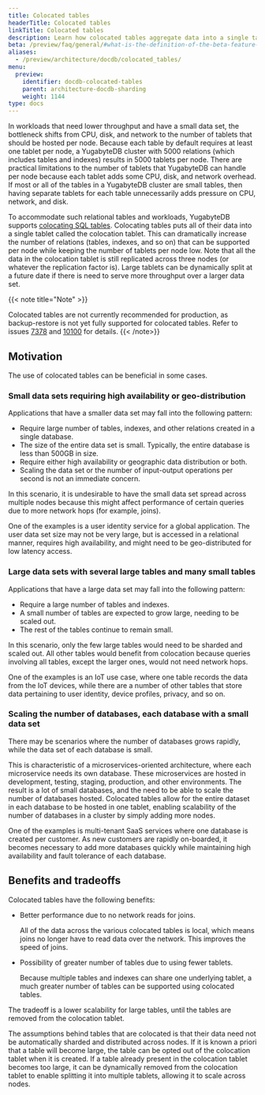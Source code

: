```yaml
---
title: Colocated tables
headerTitle: Colocated tables
linkTitle: Colocated tables
description: Learn how colocated tables aggregate data into a single tablet.
beta: /preview/faq/general/#what-is-the-definition-of-the-beta-feature-tag
aliases:
  - /preview/architecture/docdb/colocated_tables/
menu:
  preview:
    identifier: docdb-colocated-tables
    parent: architecture-docdb-sharding
    weight: 1144
type: docs
---
```


In workloads that need lower throughput and have a small data set, the bottleneck shifts from CPU, disk, and network to the number of tablets that should be hosted per node. Because each table by default requires at least one tablet per node, a YugabyteDB cluster with 5000 relations (which includes tables and indexes) results in 5000 tablets per node. There are practical limitations to the number of tablets that YugabyteDB can handle per node because each tablet adds some CPU, disk, and network overhead. If most or all of the tables in a YugabyteDB cluster are small tables, then having separate tablets for each table unnecessarily adds pressure on CPU, network, and disk.

To accommodate such relational tables and workloads, YugabyteDB supports [colocating SQL tables](https://github.com/yugabyte/yugabyte-db/blob/master/architecture/design/ysql-colocated-tables.md). Colocating tables puts all of their data into a single tablet called the colocation tablet. This can dramatically increase the number of relations (tables, indexes, and so on) that can be supported per node while keeping the number of tablets per node low. Note that all the data in the colocation tablet is still replicated across three nodes (or whatever the replication factor is). Large tablets can be dynamically split at a future date if there is need to serve more throughput over a larger data set.

{{< note title="Note" >}}

Colocated tables are not currently recommended for production, as backup-restore is not yet fully supported for colocated tables. Refer to issues [7378](https://github.com/yugabyte/yugabyte-db/issues/7378) and [10100](https://github.com/yugabyte/yugabyte-db/issues/10100) for details.
{{< /note>}}

## Motivation

The use of colocated tables can be beneficial in some cases.

### Small data sets requiring high availability or geo-distribution

Applications that have a smaller data set may fall into the following pattern:

- Require large number of tables, indexes, and other relations created in a single database.
- The size of the entire data set is small. Typically, the entire database is less than 500GB in size.
- Require either high availability or geographic data distribution or both.
- Scaling the data set or the number of input-output operations per second is not an immediate concern.

In this scenario, it is undesirable to have the small data set spread across multiple nodes because
this might affect performance of certain queries due to more network hops (for example, joins).

One of the examples is a user identity service for a global application. The user data set size may not be very large, but is accessed in a relational manner, requires high availability, and might need to be
geo-distributed for low latency access.

### Large data sets with several large tables and many small tables

Applications that have a large data set may fall into the following pattern:

- Require a large number of tables and indexes.
- A small number of tables are expected to grow large, needing to be scaled out.
- The rest of the tables continue to remain small.

In this scenario, only the few large tables would need to be sharded and scaled out. All other tables would benefit from colocation because queries involving all tables, except the larger ones, would not need network hops.

One of the examples is an IoT use case, where one table records the data from the IoT devices, while there are a number of other tables that store data pertaining to user identity, device profiles, privacy, and so on.

### Scaling the number of databases, each database with a small data set

There may be scenarios where the number of databases grows rapidly, while the data set of each database is small.

This is characteristic of a microservices-oriented architecture, where each microservice needs its own database. These microservices are hosted in development, testing, staging, production, and other environments. The result is a lot of small databases, and the need to be able to scale the number of databases hosted. Colocated tables allow for the entire dataset in each database to be hosted in one tablet, enabling scalability of the number of databases in a cluster by simply adding more nodes.

One of the examples is multi-tenant SaaS services where one database is created per customer. As new customers are rapidly on-boarded, it becomes necessary to add more databases quickly while maintaining high availability and fault tolerance of each database.

## Benefits and tradeoffs

Colocated tables have the following benefits:

- Better performance due to no network reads for joins.

  All of the data across the various colocated tables is local, which means joins no longer have to
read data over the network. This improves the speed of joins.

- Possibility of greater number of tables due to using fewer tablets.

  Because multiple tables and indexes can share one underlying tablet, a much greater number of tables can be supported using colocated tables.

The tradeoff is a lower scalability for large tables, until the tables are removed from the colocation tablet.

The assumptions behind tables that are colocated is that their data need not be automatically sharded and distributed across nodes. If it is known a priori that a table will become large, the table can be opted out of the colocation tablet when it is created. If a table already present in the colocation tablet becomes too large, it can be dynamically removed from the colocation tablet to enable splitting it into multiple tablets, allowing it to scale across nodes.
